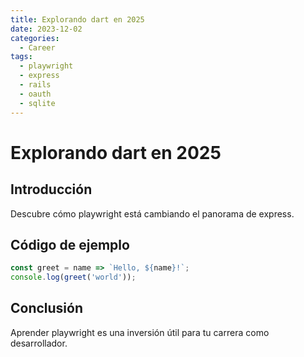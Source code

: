 ```yaml
---
title: Explorando dart en 2025
date: 2023-12-02
categories:
  - Career
tags:
  - playwright
  - express
  - rails
  - oauth
  - sqlite
---
```


# Explorando dart en 2025

## Introducción

Descubre cómo playwright está cambiando el panorama de express.

## Código de ejemplo

```javascript
const greet = name => `Hello, ${name}!`;
console.log(greet('world'));
```

## Conclusión

Aprender playwright es una inversión útil para tu carrera como desarrollador.